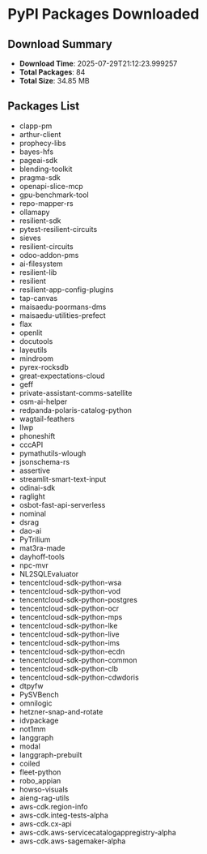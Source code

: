 # PyPI Packages Downloaded

## Download Summary
- **Download Time**: 2025-07-29T21:12:23.999257
- **Total Packages**: 84
- **Total Size**: 34.85 MB

## Packages List
- clapp-pm
- arthur-client
- prophecy-libs
- bayes-hfs
- pageai-sdk
- blending-toolkit
- pragma-sdk
- openapi-slice-mcp
- gpu-benchmark-tool
- repo-mapper-rs
- ollamapy
- resilient-sdk
- pytest-resilient-circuits
- sieves
- resilient-circuits
- odoo-addon-pms
- ai-filesystem
- resilient-lib
- resilient
- resilient-app-config-plugins
- tap-canvas
- maisaedu-poormans-dms
- maisaedu-utilities-prefect
- flax
- openlit
- docutools
- layeutils
- mindroom
- pyrex-rocksdb
- great-expectations-cloud
- geff
- private-assistant-comms-satellite
- osm-ai-helper
- redpanda-polaris-catalog-python
- wagtail-feathers
- llwp
- phoneshift
- cccAPI
- pymathutils-wlough
- jsonschema-rs
- assertive
- streamlit-smart-text-input
- odinai-sdk
- raglight
- osbot-fast-api-serverless
- nominal
- dsrag
- dao-ai
- PyTrilium
- mat3ra-made
- dayhoff-tools
- npc-mvr
- NL2SQLEvaluator
- tencentcloud-sdk-python-wsa
- tencentcloud-sdk-python-vod
- tencentcloud-sdk-python-postgres
- tencentcloud-sdk-python-ocr
- tencentcloud-sdk-python-mps
- tencentcloud-sdk-python-lke
- tencentcloud-sdk-python-live
- tencentcloud-sdk-python-ims
- tencentcloud-sdk-python-ecdn
- tencentcloud-sdk-python-common
- tencentcloud-sdk-python-clb
- tencentcloud-sdk-python-cdwdoris
- dtpyfw
- PySVBench
- omnilogic
- hetzner-snap-and-rotate
- idvpackage
- not1mm
- langgraph
- modal
- langgraph-prebuilt
- coiled
- fleet-python
- robo_appian
- howso-visuals
- aieng-rag-utils
- aws-cdk.region-info
- aws-cdk.integ-tests-alpha
- aws-cdk.cx-api
- aws-cdk.aws-servicecatalogappregistry-alpha
- aws-cdk.aws-sagemaker-alpha
